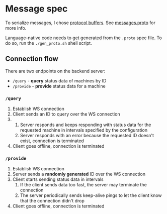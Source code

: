 # Message spec

To serialize messages, I chose [protocol buffers](https://protobuf.dev). See
[messages.proto](./messages.proto) for more info.

Language-native code needs to get generated from the `.proto` spec file. To do
so, run the `./gen_proto.sh` shell script.

## Connection flow

There are two endpoints on the backend server:

- `/query` - **query** status data of machines by ID
- `/provide` - **provide** status data for a machine

### `/query`

1. Establish WS connection
2. Client sends an ID to query over the WS connection
3. 
    1.  Server responds and keeps responding with status data for the requested
        machine in intervals specified by the configuration
    2.  Server responds with an error because the requested ID doesn't exist,
        connection is terminated
4. Client goes offline, connection is terminated

### `/provide`

1. Establish WS connection
2. Server sends a **randomly generated** ID over the WS connection
3. Client starts sending status data in intervals
    1. If the client sends data too fast, the server may terminate the
       connection
    2. The server periodically sends keep-alive pings to let the client know
       that the connection didn't drop
4. Client goes offline, connection is terminated
